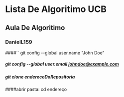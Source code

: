 # Lista De Algoritimo UCB
## Aula De Algoritimo 
### DanielL159
####´´ git config --global user.name "John Doe"
##### git config --global user.email johndoe@example.com 
##### git clone enderecoDoRepositoria

####abrir pasta: cd endereço
